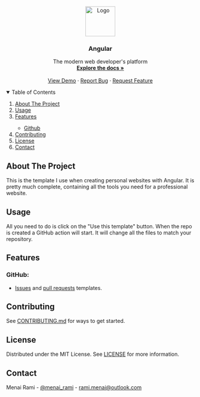 <br />
<p align="center">
  <a href="https://github.com/rmenai-blueprints/angular">
    <img src="https://angular.io/assets/images/logos/angular/angular.svg" alt="Logo" width="80" height="80">
  </a>

<h3 align="center">Angular</h3>

  <p align="center">
    The modern web developer's platform
    <br />
    <a href="https://github.com/rmenai-blueprints/angular"><strong>Explore the docs »</strong></a>
    <br />
    <br />
    <a href="https://github.com/rmenai-blueprints/angular">View Demo</a>
    ·
    <a href="https://github.com/rmenai-blueprints/angular/issues/new?assignees=&labels=&template=bug_report.md&title=">Report Bug</a>
    ·
    <a href="https://github.com/rmenai-blueprints/angular/issues/new?assignees=&labels=&template=feature_request.md&title=">Request Feature</a>
  </p>

<!-- TABLE OF CONTENTS -->
<details open="open">
  <summary>Table of Contents</summary>
  <ol>
    <li>
      <a href="#about-the-project">About The Project</a>
    </li>
    <li><a href="#usage">Usage</a></li>
    <li><a href="#features">Features</a></li>
    <ul>
        <li><a href="#github">Github</a></li>
      </ul>
    <li><a href="#contributing">Contributing</a></li>
    <li><a href="#license">License</a></li>
    <li><a href="#contact">Contact</a></li>
  </ol>
</details>



<!-- ABOUT THE PROJECT -->

## About The Project

This is the template I use when creating personal websites with Angular.
It is pretty much complete, containing all the tools you need for a professional website.

<!-- Usage -->

## Usage

All you need to do is click on the "Use this template" button. When the repo is created a GitHub action will start. It
will change all the files to match your repository.

<!-- Features -->

## Features

### GitHub:
* [Issues](https://github.com/rmenai-blueprints/angular/tree/main/.github/ISSUE_TEMPLATE)
  and [pull requests](https://github.com/rmenai-blueprints/angular/blob/main/.github/pull_request_template.md) templates.

<!-- CONTRIBUTING -->

## Contributing

See [CONTRIBUTING.md](https://github.com/rmenai-blueprints/angular/blob/main/CONTRIBUTING.md) for ways to get started.

<!-- LICENSE -->

## License

Distributed under the MIT License. See [LICENSE](https://github.com/rmenai-blueprints/angular/blob/main/LICENSE) for more
information.

<!-- CONTACT -->

## Contact

Menai Rami - [@menai_rami](https://twitter.com/menai_rami) - rami.menai@outlook.com